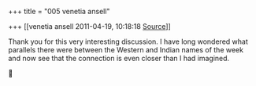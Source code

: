 +++
title = "005 venetia ansell"

+++
[[venetia ansell	2011-04-19, 10:18:18 [Source](https://groups.google.com/g/samskrita/c/Byb5vBi_LQk)]]



Thank you for this very interesting discussion. I have long wondered what parallels there were between the Western and Indian names of the week and now see that the connection is even closer than I had imagined.



